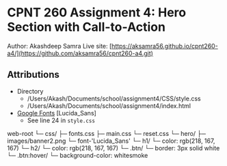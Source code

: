 # CPNT 260 Assignment 4: Hero Section with Call-to-Action
Author: Akashdeep Samra
Live site: [https://aksamra56.github.io/cpnt260-a4/](https://github.com/aksamra56/cpnt260-a4.git)


## Attributions
- Directory
    - /Users/Akash/Documents/school/assignment4/CSS/style.css
    - /Users/Akash/Documents/school/assignment4/index.html
- [Google Fonts](https://fonts.google.com/) [Lucida_Sans] 
    - See line 24 in `style.css`
    
    
web-root
  └─ css/
    ├─ fonts.css
    ├─ main.css
    └─ reset.css
  └─ hero/
    ├─ images/banner2.png
    └─ font-'Lucida_Sans'
  └─ h1/
    └─ color: rgb(218, 167, 167)
  └─ h2/
    └─ color: rgb(218, 167, 167)
  └─ .btn/
    └─ border: 3px solid white  
  └─ .btn:hover/
   └─ background-color: whitesmoke 
